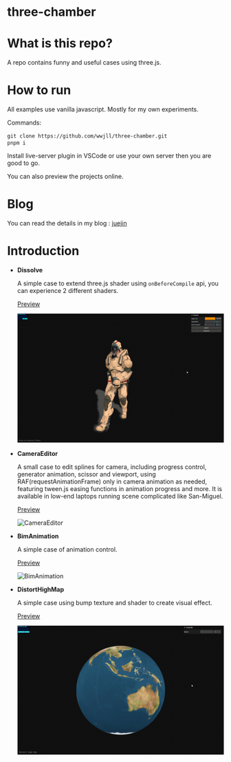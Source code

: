 # three-chamber

# What is this repo?

A repo contains funny and useful cases using three.js.

# How to run

All examples use vanilla javascript.
Mostly for my own experiments.

Commands:

```shell
git clone https://github.com/wwjll/three-chamber.git
pnpm i
```

Install live-server plugin in VSCode or use your own server then you are good to go.

You can also preview the projects online.

# Blog

You can read the details in my blog : [juejin](https://juejin.cn/user/46634010687316/posts)

# Introduction

- **Dissolve**

  A simple case to extend three.js shader using `onBeforeCompile` api, you can experience 2 different shaders.

  [Preview](https://wwjll.github.io/three-chamber/examples-io/DissolveEffect.html)


  ![Dissolve](./assets/docs/DissolveEffect.gif)

- **CameraEditor**



  A small case to edit splines for camera, including progress control, generator animation, scissor and viewport, using RAF(requestAnimationFrame) only in camera animation as needed, featuring tween.js easing functions in animation progress and more.
  It is available in low-end laptops running scene complicated like San-Miguel.

  [Preview](https://wwjll.github.io/three-chamber/examples-io/CameraEditor.html)

  ![CameraEditor](./assets/docs/CameraEditor.gif)

- **BimAnimation**

  A simple case of animation control.

  [Preview](https://wwjll.github.io/three-chamber/examples-io/BimAnimation.html)

  ![BimAnimation](./assets/docs/BimAnimation.gif)

- **DistortHighMap**

  A simple case using bump texture and shader to create visual effect.

  [Preview](https://wwjll.github.io/three-chamber/examples-io/DistortHighMap.html)

  ![DistortHighMap](./assets/docs/DistortHighMap.gif)
